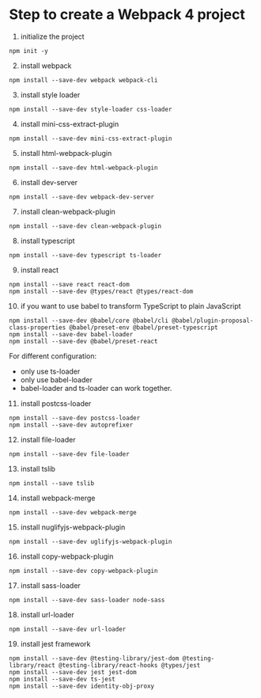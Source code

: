 # Step to create a Webpack 4 project
1. initialize the project
  ```
  npm init -y
  ```
2. install webpack
  ```
  npm install --save-dev webpack webpack-cli
  ```
3. install style loader
  ```
  npm install --save-dev style-loader css-loader
  ```
4. install mini-css-extract-plugin
  ```
  npm install --save-dev mini-css-extract-plugin
  ```
5. install html-webpack-plugin
  ```
  npm install --save-dev html-webpack-plugin
  ```
6. install dev-server
  ```
  npm install --save-dev webpack-dev-server
  ```
7. install clean-webpack-plugin
  ```
  npm install --save-dev clean-webpack-plugin
  ```
8. install typescript
  ```
  npm install --save-dev typescript ts-loader
  ```
9. install react
  ```
  npm install --save react react-dom
  npm install --save-dev @types/react @types/react-dom
  ```
10. if you want to use babel to transform TypeScript to plain JavaScript 
  ```
  npm install --save-dev @babel/core @babel/cli @babel/plugin-proposal-class-properties @babel/preset-env @babel/preset-typescript
  npm install --save-dev babel-loader
  npm install --save-dev @babel/preset-react
  ```

  For different configuration:
  - only use ts-loader
  - only use babel-loader
  - babel-loader and ts-loader can work together.

11. install postcss-loader
  ```
  npm install --save-dev postcss-loader
  npm install --save-dev autoprefixer
  ```
12. install file-loader
  ```
  npm install --save-dev file-loader
  ```
13. install tslib
  ```
  npm install --save tslib
  ```
14. install webpack-merge
  ```
  npm install --save-dev webpack-merge
  ```
15. install nuglifyjs-webpack-plugin
  ```
  npm install --save-dev uglifyjs-webpack-plugin 
  ```
16. install copy-webpack-plugin
  ```
  npm install --save-dev copy-webpack-plugin
  ```
17. install sass-loader
  ```
  npm install --save-dev sass-loader node-sass
  ```
18. install url-loader
  ```
  npm install --save-dev url-loader
  ```
19. install jest framework
  ```
  npm install --save-dev @testing-library/jest-dom @testing-library/react @testing-library/react-hooks @types/jest
  npm install --save-dev jest jest-dom
  npm install --save-dev ts-jest
  npm install --save-dev identity-obj-proxy
  ```